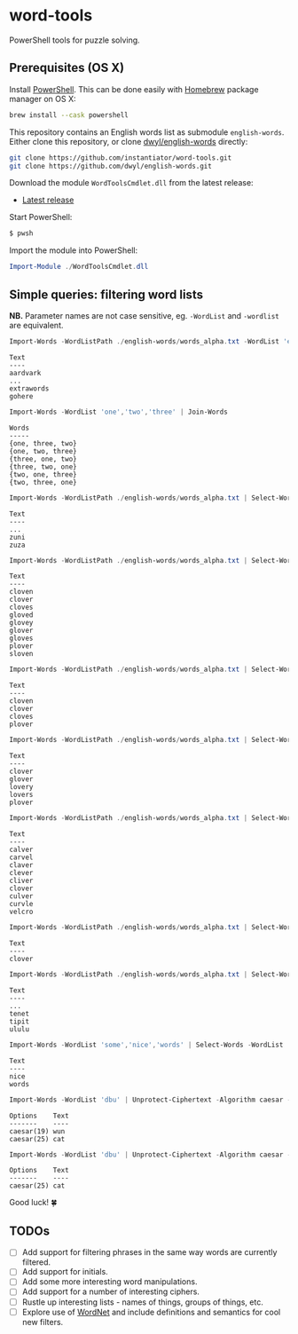 # word-tools

PowerShell tools for puzzle solving.

## Prerequisites (OS X)

Install [PowerShell](https://docs.microsoft.com/en-us/powershell/scripting/install/installing-powershell-on-macos?view=powershell-7.2). This can be done easily with [Homebrew](https://brew.sh/) package manager on OS X:

```bash
brew install --cask powershell
```

This repository contains an English words list as submodule `english-words`. Either clone this repository, or clone [dwyl/english-words](https://github.com/dwyl/english-words) directly:

```bash
git clone https://github.com/instantiator/word-tools.git
git clone https://github.com/dwyl/english-words.git
```

Download the module `WordToolsCmdlet.dll` from the latest release:

* [Latest release](https://github.com/instantiator/word-tools/releases/latest)

Start PowerShell:

```bash
$ pwsh
```

Import the module into PowerShell:

```powershell
Import-Module ./WordToolsCmdlet.dll
```

## Simple queries: filtering word lists

**NB.** Parameter names are not case sensitive, eg. `-WordList` and `-wordlist` are equivalent.

```powershell
Import-Words -WordListPath ./english-words/words_alpha.txt -WordList 'extrawords','gohere'
```

```text
Text
----
aardvark
...
extrawords
gohere
```

```powershell
Import-Words -WordList 'one','two','three' | Join-Words
```

```text
Words
-----
{one, three, two}
{one, two, three}
{three, one, two}
{three, two, one}
{two, one, three}
{two, three, one}
```

```powershell
Import-Words -WordListPath ./english-words/words_alpha.txt | Select-Words -length 4
```

```text
Text
----
...
zuni
zuza
```

```powershell
Import-Words -WordListPath ./english-words/words_alpha.txt | Select-Words -crossword ?love?
```

```text
Text
----
cloven
clover
cloves
gloved
glovey
glover
gloves
plover
sloven
```

```powershell
Import-Words -WordListPath ./english-words/words_alpha.txt | Select-Words -regex ^[cp]love.$
```

```text
Text
----
cloven
clover
cloves
plover
```

```powershell
Import-Words -WordListPath ./english-words/words_alpha.txt | Select-Words -length 6 | Select-Words -contains lover
```

```text
Text
----
clover
glover
lovery
lovers
plover
```

```powershell
Import-Words -WordListPath ./english-words/words_alpha.txt | Select-Words -anagram ?rclev
```

```text
Text
----
calver
carvel
claver
clever
cliver
clover
culver
curvle
velcro
```

```powershell
Import-Words -WordListPath ./english-words/words_alpha.txt | Select-Words -anagram ?rclev | Select-Words -crossword ?love?
```

```text
Text
----
clover
```

```powershell
Import-Words -WordListPath ./english-words/words_alpha.txt | Select-Words -length 5 -palindrome $true
```

```text
Text
----
...
tenet
tipit
ululu
```

```powershell
Import-Words -WordList 'some','nice','words' | Select-Words -WordList 'nice','words'
```

```text
Text
----
nice
words
```

```powershell
Import-Words -WordList 'dbu' | Unprotect-Ciphertext -Algorithm caesar -WordListPath ./english-words/words_alpha.txt
```

```text
Options    Text
-------    ----
caesar(19) wun
caesar(25) cat
```

```powershell
Import-Words -WordList 'dbu' | Unprotect-Ciphertext -Algorithm caesar -WordListPath ./english-words/words_alpha.txt -Key 25
```

```text
Options    Text
-------    ----
caesar(25) cat
```

Good luck! 🍀

## TODOs

- [ ] Add support for filtering phrases in the same way words are currently filtered.
- [ ] Add support for initials.
- [ ] Add some more interesting word manipulations.
- [ ] Add support for a number of interesting ciphers.
- [ ] Rustle up interesting lists - names of things, groups of things, etc.
- [ ] Explore use of [WordNet](https://wordnet.princeton.edu/download/current-version) and include definitions and semantics for cool new filters.
